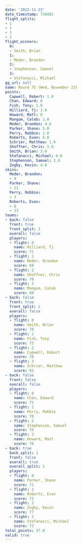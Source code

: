 ```yaml
---
date: '2022-11-23'
date_timestamp: 738482
flight_splits:
- 1
- 1
- 1
- 1
flight_winners:
  0:
  - Smith, Brian
  1:
  - Meder, Brandon
  2:
  - Stephenson, Samuel
  3:
  - Stefanacci, Michael
gg_url: null
name: Round 75 (Wed, November 23)
points:
  Capwell, Robert: 1.0
  Chan, Edward: 0
  Fish, Tony: 1.0
  Hilliard, Tj: 1.0
  Howard, Matt: 0
  Mangum, Caleb: 1.0
  Meder, Brandon: 4.0
  Parker, Shane: 5.0
  Perry, Robbie: 1.0
  Roberts, Evan: 6.0
  Schrier, Matthew: 1.0
  Shoffner, Chris: 1.0
  Smith, Brian: 3.0
  Stefanacci, Michael: 6.0
  Stephenson, Samuel: 2.0
  Zogby, Kevin: 4.0
skins:
  Meder, Brandon:
  - 9
  Parker, Shane:
  - 11
  Perry, Robbie:
  - 3
  Roberts, Evan:
  - 6
  - 13
teams:
- back: false
  front: true
  front_split: 2
  overall: false
  players:
  - flight: 0
    name: Hilliard, Tj
    score: 71
  - flight: 1
    name: Meder, Brandon
    score: 69
  - flight: 2
    name: Shoffner, Chris
    score: 79
  - flight: 3
    name: Mangum, Caleb
    score: 80
- back: false
  front: true
  front_split: 2
  overall: false
  players:
  - flight: 0
    name: Smith, Brian
    score: 70
  - flight: 1
    name: Fish, Tony
    score: 73
  - flight: 2
    name: Capwell, Robert
    score: 78
  - flight: 3
    name: Schrier, Matthew
    score: 83
- back: false
  front: false
  overall: false
  players:
  - flight: 0
    name: Chan, Edward
    score: 75
  - flight: 1
    name: Perry, Robbie
    score: 70
  - flight: 2
    name: Stephenson, Samuel
    score: 74
  - flight: 3
    name: Howard, Matt
    score: 76
- back: true
  back_split: 1
  front: false
  overall: true
  overall_split: 1
  players:
  - flight: 0
    name: Parker, Shane
    score: 71
  - flight: 1
    name: Roberts, Evan
    score: 73
  - flight: 2
    name: Zogby, Kevin
    score: 77
  - flight: 3
    name: Stefanacci, Michael
    score: 73
total_points: 37.0
valid: true
---
```

